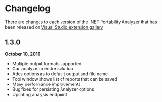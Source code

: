 # Changelog

There are changes to each version of the .NET Portability Analyzer that has been released on [Visual Studio extension gallery](https://visualstudiogallery.msdn.microsoft.com/1177943e-cfb7-4822-a8a6-e56c7905292b)

## 1.3.0

__October 10, 2016__

* Multiple output formats supported
* Can analyze an entire solution
* Adds options as to default output and file name
* Tool window shows list of reports that can be saved
* Many performance improvements
* Bug fixes for persisting Analyzer options
* Updating analysis endpoint
